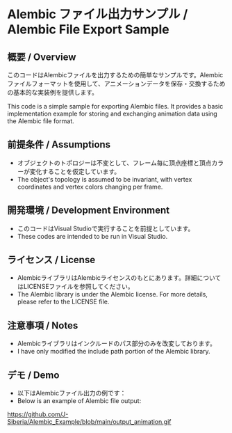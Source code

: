 # Alembic ファイル出力サンプル / Alembic File Export Sample

## 概要 / Overview

このコードはAlembicファイルを出力するための簡単なサンプルです。Alembicファイルフォーマットを使用して、アニメーションデータを保存・交換するための基本的な実装例を提供します。

This code is a simple sample for exporting Alembic files. It provides a basic implementation example for storing and exchanging animation data using the Alembic file format.

## 前提条件 / Assumptions

- オブジェクトのトポロジーは不変として、フレーム毎に頂点座標と頂点カラーが変化することを仮定しています。
- The object's topology is assumed to be invariant, with vertex coordinates and vertex colors changing per frame.

## 開発環境 / Development Environment

- このコードはVisual Studioで実行することを前提としています。
- These codes are intended to be run in Visual Studio.

## ライセンス / License

- AlembicライブラリはAlembicライセンスのもとにあります。詳細についてはLICENSEファイルを参照してください。
- The Alembic library is under the Alembic license. For more details, please refer to the LICENSE file.

## 注意事項 / Notes

- Alembicライブラリはインクルードのパス部分のみを改変しております。
- I have only modified the include path portion of the Alembic library.

## デモ / Demo

- 以下はAlembicファイル出力の例です：
- Below is an example of Alembic file output:

https://github.com/J-Siberia/Alembic_Example/blob/main/output_animation.gif